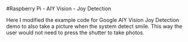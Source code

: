 #Raspberry Pi - AIY Vision - Joy Detection

Here I modified the example code for Google AIY Vision Joy Detection demo to also take a picture when the system detect smile.
This way the user would not need to press the shutter to take photos.
